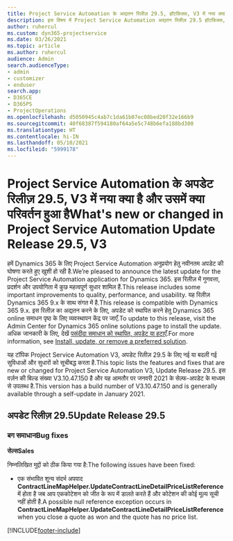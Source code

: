 ```yaml
---
title: Project Service Automation के अद्यतन रिलीज़ 29.5, हॉटफ़िक्स, V3 में नया क्या है और उसमें क्या परिवर्तन हुआ है
description: इस विषय में Project Service Automation अद्यतन रिलीज़ 29.5 हॉटफ़िक्स, V3 में उपलब्ध सुविधाएँ और सुधार सूचीबद्ध किए गए हैं.
author: ruhercul
ms.custom: dyn365-projectservice
ms.date: 03/26/2021
ms.topic: article
ms.author: ruhercul
audience: Admin
search.audienceType:
- admin
- customizer
- enduser
search.app:
- D365CE
- D365PS
- ProjectOperations
ms.openlocfilehash: d5050945c4ab7c1da61b07ec08bed20f32e166b9
ms.sourcegitcommit: 40f68387f594180af64a5e5c748b6efa188bd300
ms.translationtype: HT
ms.contentlocale: hi-IN
ms.lasthandoff: 05/10/2021
ms.locfileid: "5999178"
---
```

# <a name="whats-new-or-changed-in-project-service-automation-update-release-295-v3"></a><span data-ttu-id="56eb0-103">Project Service Automation के अपडेट रिलीज़ 29.5, V3 में नया क्या है और उसमें क्या परिवर्तन हुआ है</span><span class="sxs-lookup"><span data-stu-id="56eb0-103">What's new or changed in Project Service Automation Update Release 29.5, V3</span></span>

<span data-ttu-id="56eb0-104">हमें Dynamics 365 के लिए Project Service Automation अनुप्रयोग हेतु नवीनतम अपडेट की घोषणा करते हुए खुशी हो रही है.</span><span class="sxs-lookup"><span data-stu-id="56eb0-104">We’re pleased to announce the latest update for the Project Service Automation application for Dynamics 365.</span></span> <span data-ttu-id="56eb0-105">इस रिलीज़ में गुणवत्ता, प्रदर्शन और उपयोगिता में कुछ महत्वपूर्ण सुधार शामिल हैं.</span><span class="sxs-lookup"><span data-stu-id="56eb0-105">This release includes some important improvements to quality, performance, and usability.</span></span> <span data-ttu-id="56eb0-106">यह रिलीज़ Dynamics 365 9.x के साथ संगत में है.</span><span class="sxs-lookup"><span data-stu-id="56eb0-106">This release is compatible with Dynamics 365 9.x.</span></span> <span data-ttu-id="56eb0-107">इस रिलीज़ का अद्यतन करने के लिए, अपडेट को स्थापित करने हेतु Dynamics 365 online समाधन पृष्ठ के लिए व्यवस्थापन केंद्र पर जाएँ.</span><span class="sxs-lookup"><span data-stu-id="56eb0-107">To update to this release, visit the Admin Center for Dynamics 365 online solutions page to install the update.</span></span> <span data-ttu-id="56eb0-108">अधिक जानकारी के लिए, देखें [पसंदीदा समाधान को स्थापित, अपडेट या हटाएँ](/power-platform/admin/install-remove-preferred-solution.md).</span><span class="sxs-lookup"><span data-stu-id="56eb0-108">For more information, see [Install, update, or remove a preferred solution](/power-platform/admin/install-remove-preferred-solution.md).</span></span>

<span data-ttu-id="56eb0-109">यह टॉपिक Project Service Automation V3, अपडेट रिलीज़ 29.5 के लिए नई या बदली गई सुविधाओं और सुधारों को सूचीबद्ध करता है.</span><span class="sxs-lookup"><span data-stu-id="56eb0-109">This topic lists the features and fixes that are new or changed for Project Service Automation V3, Update Release 29.5.</span></span> <span data-ttu-id="56eb0-110">इस वर्ज़न की बिल्ड संख्या V3.10.47.150 है और यह आमतौर पर जनवरी 2021 के सेल्फ-अपडेट के माध्यम से उपलब्ध है.</span><span class="sxs-lookup"><span data-stu-id="56eb0-110">This version has a build number of V3.10.47.150 and is generally available through a self-update in January 2021.</span></span>

## <a name="update-release-295"></a><span data-ttu-id="56eb0-111">अपडेट रिलीज़ 29.5</span><span class="sxs-lookup"><span data-stu-id="56eb0-111">Update Release 29.5</span></span>

### <a name="bug-fixes"></a><span data-ttu-id="56eb0-112">बग समाधान</span><span class="sxs-lookup"><span data-stu-id="56eb0-112">Bug fixes</span></span>


<span data-ttu-id="56eb0-113">**सेल्स**</span><span class="sxs-lookup"><span data-stu-id="56eb0-113">**Sales**</span></span>

<span data-ttu-id="56eb0-114">निम्नलिखित मुद्दों को ठीक किया गया है:</span><span class="sxs-lookup"><span data-stu-id="56eb0-114">The following issues have been fixed:</span></span>

- <span data-ttu-id="56eb0-115">एक संभावित शून्य संदर्भ अपवाद **ContractLineMapHelper.UpdateContractLineDetailPriceListReference** में होता है जब आप एककोटेशन को जीत के रूप में डालते करते हैं और कोटेशन की कोई मूल्य सूची नहीं होती है.</span><span class="sxs-lookup"><span data-stu-id="56eb0-115">A possible null reference exception occurs in **ContractLineMapHelper.UpdateContractLineDetailPriceListReference** when you close a quote as won and the quote has no price list.</span></span>


[!INCLUDE[footer-include](../includes/footer-banner.md)]
